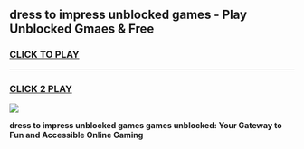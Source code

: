 
## dress to impress unblocked games - Play Unblocked Gmaes & Free
<h3>
<a href="https://news.freeplayer.one?title=dress_to_impress_unblocked_games&ref=23F">CLICK TO PLAY</a></h3>
<hr>

<h3>
<a href="https://news.freeplayer.one?title=dress_to_impress_unblocked_games&ref=23F">CLICK 2 PLAY</a>
  
</h3>

<a href="https://news.freeplayer.one?title=dress_to_impress_unblocked_games&ref=23F/"><img src="https://clearcache.store/games.png"></a>


**dress to impress unblocked games games unblocked: Your Gateway to Fun and Accessible Online Gaming**
